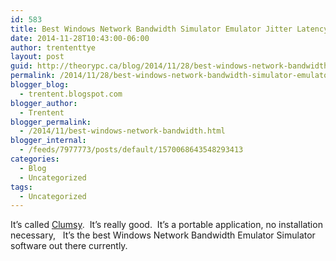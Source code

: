 ```yaml
---
id: 583
title: Best Windows Network Bandwidth Simulator Emulator Jitter Latency software
date: 2014-11-28T10:43:00-06:00
author: trententtye
layout: post
guid: http://theorypc.ca/blog/2014/11/28/best-windows-network-bandwidth-simulator-emulator-jitter-latency-software/
permalink: /2014/11/28/best-windows-network-bandwidth-simulator-emulator-jitter-latency-software/
blogger_blog:
  - trentent.blogspot.com
blogger_author:
  - Trentent
blogger_permalink:
  - /2014/11/best-windows-network-bandwidth.html
blogger_internal:
  - /feeds/7977773/posts/default/1570068643548293413
categories:
  - Blog
  - Uncategorized
tags:
  - Uncategorized
---
```

It&#8217;s called [Clumsy](http://jagt.github.io/clumsy/index.html). &nbsp;It&#8217;s really good. &nbsp;It&#8217;s a portable application, no installation necessary, &nbsp; It&#8217;s the best Windows Network Bandwidth Emulator Simulator software out there currently.

<!-- AddThis Advanced Settings generic via filter on the_content -->

<!-- AddThis Share Buttons generic via filter on the_content -->